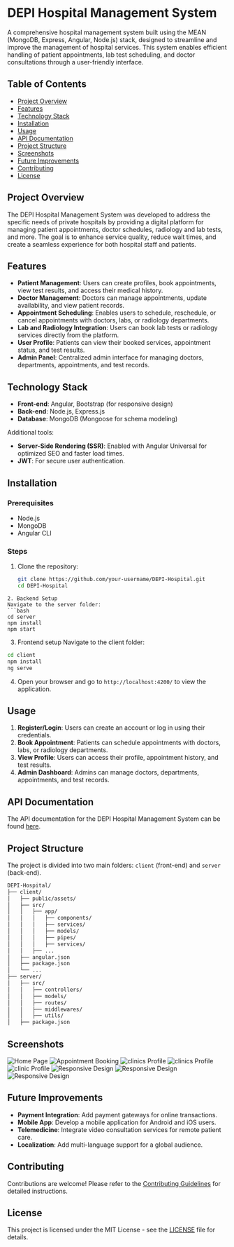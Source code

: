 # DEPI Hospital Management System

A comprehensive hospital management system built using the MEAN (MongoDB, Express, Angular, Node.js) stack, designed to streamline and improve the management of hospital services. This system enables efficient handling of patient appointments, lab test scheduling, and doctor consultations through a user-friendly interface.

## Table of Contents

- [Project Overview](#project-overview)
- [Features](#features)
- [Technology Stack](#technology-stack)
- [Installation](#installation)
- [Usage](#usage)
- [API Documentation](#api-documentation)
- [Project Structure](#project-structure)
- [Screenshots](#screenshots)
- [Future Improvements](#future-improvements)
- [Contributing](#contributing)
- [License](#license)

## Project Overview

The DEPI Hospital Management System was developed to address the specific needs of private hospitals by providing a digital platform for managing patient appointments, doctor schedules, radiology and lab tests, and more. The goal is to enhance service quality, reduce wait times, and create a seamless experience for both hospital staff and patients.

## Features

- **Patient Management**: Users can create profiles, book appointments, view test results, and access their medical history.
- **Doctor Management**: Doctors can manage appointments, update availability, and view patient records.
- **Appointment Scheduling**: Enables users to schedule, reschedule, or cancel appointments with doctors, labs, or radiology departments.
- **Lab and Radiology Integration**: Users can book lab tests or radiology services directly from the platform.
- **User Profile**: Patients can view their booked services, appointment status, and test results.
- **Admin Panel**: Centralized admin interface for managing doctors, departments, appointments, and test records.

## Technology Stack

- **Front-end**: Angular, Bootstrap (for responsive design)
- **Back-end**: Node.js, Express.js
- **Database**: MongoDB (Mongoose for schema modeling)

Additional tools:
- **Server-Side Rendering (SSR)**: Enabled with Angular Universal for optimized SEO and faster load times.
- **JWT**: For secure user authentication.

## Installation

### Prerequisites

- Node.js
- MongoDB
- Angular CLI

### Steps

1. Clone the repository:
   ```bash
   git clone https://github.com/your-username/DEPI-Hospital.git
   cd DEPI-Hospital
  ```
2. Backend Setup
  Navigate to the server folder:
  ```bash
  cd server
  npm install
  npm start
  ```
3. Frontend setup
  Navigate to the client folder:
  ```bash
  cd client
  npm install
  ng serve
  ```
4. Open your browser and go to `http://localhost:4200/` to view the application.

## Usage

1. **Register/Login**: Users can create an account or log in using their credentials.
2. **Book Appointment**: Patients can schedule appointments with doctors, labs, or radiology departments.
3. **View Profile**: Users can access their profile, appointment history, and test results.
4. **Admin Dashboard**: Admins can manage doctors, departments, appointments, and test records.

## API Documentation

The API documentation for the DEPI Hospital Management System can be found [here](https://documenter.getpostman.com/view/your-documentation).

## Project Structure

The project is divided into two main folders: `client` (front-end) and `server` (back-end).

```bash
DEPI-Hospital/
├── client/
│   ├── public/assets/
│   ├── src/
│   │   ├── app/
│   │   │   ├── components/
│   │   │   ├── services/
│   │   │   ├── models/
│   │   │   ├── pipes/
│   │   │   ├── services/
│   │   ├── ...
│   ├── angular.json
│   ├── package.json
│   └── ...
├── server/
│   ├── src/
│   │   ├── controllers/
│   │   ├── models/
│   │   ├── routes/
│   │   ├── middlewares/
│   │   ├── utils/
│   ├── package.json

```

## Screenshots

![Home Page](./screenshots/clerify.jpg)
![Appointment Booking](./screenshots/Screenshot%202024-10-20%20204050.jpg)
![clinics Profile](./screenshots/Screenshot%202024-10-20%20194210.jpg)
![clinics Profile](./screenshots/Screenshot%202024-10-20%20194702.jpg)
![clinic Profile](./screenshots/Screenshot%202024-10-20%20194855.jpg)
![Responsive Design](./screenshots/Screenshot%202024-10-20%20220420.jpg)
![Responsive Design](./screenshots/Screenshot%202024-10-20%20220524.jpg)
![Responsive Design](./screenshots/)

## Future Improvements

- **Payment Integration**: Add payment gateways for online transactions.
- **Mobile App**: Develop a mobile application for Android and iOS users.
- **Telemedicine**: Integrate video consultation services for remote patient care.
- **Localization**: Add multi-language support for a global audience.

## Contributing

Contributions are welcome! Please refer to the [Contributing Guidelines](CONTRIBUTING.md) for detailed instructions.

## License

This project is licensed under the MIT License - see the [LICENSE](LICENSE) file for details.
```